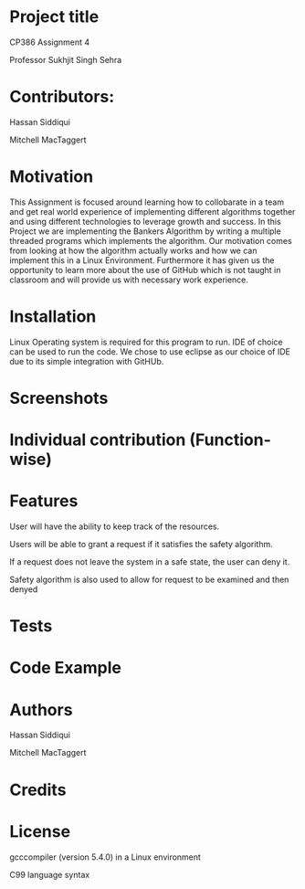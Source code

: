 # Project title
CP386 Assignment 4 

Professor Sukhjit Singh Sehra
# Contributors:
Hassan Siddiqui

Mitchell MacTaggert

# Motivation
This Assignment is focused around learning how to collobarate in a team and get real world experience of implementing different algorithms together and using
different technologies to leverage growth and success. In this Project we are implementing the Bankers Algorithm by writing a multiple threaded programs which implements the algorithm. Our motivation comes from looking at how the algorithm actually works and how we can implement this in a Linux Environment. Furthermore it has given us the opportunity to learn more about the use of GitHub which is not taught in classroom and will provide us with necessary work experience.

# Installation
Linux Operating system is required for this program to run. 
IDE of choice can be used to run the code.
We chose to use eclipse as our choice of IDE due to its simple integration with GitHUb.

# Screenshots

# Individual contribution (Function-wise)

# Features
User will have the ability to keep track of the resources. 

Users will be able to grant a request if it satisfies the safety algorithm.

If a request does not leave the system in a safe state, the user can deny it.

Safety algorithm is also used to allow for request to be examined and then denyed


# Tests

# Code Example

# Authors
Hassan Siddiqui

Mitchell MacTaggert
# Credits

# License
gcccompiler (version 5.4.0) in a Linux environment

C99 language syntax
